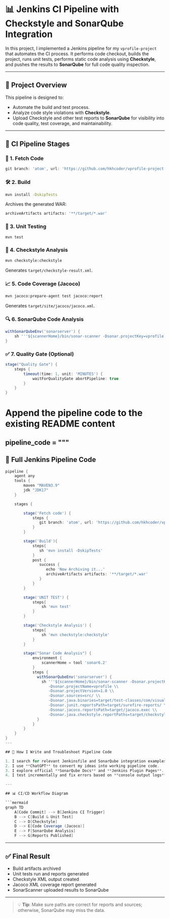 
# 📊 Jenkins CI Pipeline with Checkstyle and SonarQube Integration

In this project, I implemented a Jenkins pipeline for my `vprofile-project` that automates the CI process. It performs code checkout, builds the project, runs unit tests, performs static code analysis using **Checkstyle**, and pushes the results to **SonarQube** for full code quality inspection.

---

## 🚀 Project Overview

This pipeline is designed to:

- Automate the build and test process.
- Analyze code style violations with **Checkstyle**.
- Upload Checkstyle and other test reports to **SonarQube** for visibility into code quality, test coverage, and maintainability.

---

## 🔄 CI Pipeline Stages

### 🧬 1. Fetch Code
```groovy
git branch: 'atom', url: 'https://github.com/hkhcoder/vprofile-project.git'
```

### 🛠️ 2. Build
```bash
mvn install -DskipTests
```
Archives the generated WAR:
```groovy
archiveArtifacts artifacts: '**/target/*.war'
```

### 🧪 3. Unit Testing
```bash
mvn test
```

### 🧹 4. Checkstyle Analysis
```bash
mvn checkstyle:checkstyle
```
Generates `target/checkstyle-result.xml`.

### 📈 5. Code Coverage (Jacoco)
```bash
mvn jacoco:prepare-agent test jacoco:report
```
Generates `target/site/jacoco/jacoco.xml`.

### 🔍 6. SonarQube Code Analysis
```groovy
withSonarQubeEnv('sonarserver') {
    sh '''${scannerHome}/bin/sonar-scanner -Dsonar.projectKey=vprofile        -Dsonar.projectName=vprofile        -Dsonar.projectVersion=1.0        -Dsonar.sources=src/        -Dsonar.java.binaries=target/test-classes/com/visualpathit/account/controllerTest/        -Dsonar.junit.reportsPath=target/surefire-reports/        -Dsonar.coverage.jacoco.xmlReportPaths=target/site/jacoco/jacoco.xml        -Dsonar.java.checkstyle.reportPaths=target/checkstyle-result.xml'''
}
```

### ✅ 7. Quality Gate (Optional)
```groovy
stage("Quality Gate") {
    steps {
        timeout(time: 1, unit: 'MINUTES') {
            waitForQualityGate abortPipeline: true
        }
    }
}
```
# Append the pipeline code to the existing README content
pipeline_code = """
---

## 🧾 Full Jenkins Pipeline Code

```groovy
pipeline {
	agent any
	tools {
	    maven "MAVEN3.9"
	    jdk "JDK17"
	}

	stages {

	    stage('Fetch code') {
            steps {
               git branch: 'atom', url: 'https://github.com/hkhcoder/vprofile-project.git'
            }
	    }

	    stage('Build'){
	        steps{
	           sh 'mvn install -DskipTests'
	        }
	        post {
	           success {
	              echo 'Now Archiving it...'
	              archiveArtifacts artifacts: '**/target/*.war'
	           }
	        }
	    }

	    stage('UNIT TEST') {
            steps{
                sh 'mvn test'
            }
        }

        stage('Checkstyle Analysis') {
            steps{
                sh 'mvn checkstyle:checkstyle'
            }
        }

        stage("Sonar Code Analysis") {
        	environment {
                scannerHome = tool 'sonar6.2'
            }
            steps {
              withSonarQubeEnv('sonarserver') {
                sh '''${scannerHome}/bin/sonar-scanner -Dsonar.projectKey=vprofile \\
                   -Dsonar.projectName=vprofile \\
                   -Dsonar.projectVersion=1.0 \\
                   -Dsonar.sources=src/ \\
                   -Dsonar.java.binaries=target/test-classes/com/visualpathit/account/controllerTest/ \\
                   -Dsonar.junit.reportsPath=target/surefire-reports/ \\
                   -Dsonar.jacoco.reportsPath=target/jacoco.exec \\
                   -Dsonar.java.checkstyle.reportPaths=target/checkstyle-result.xml'''
              }
            }
        }
	}
}
---

## 🤖 How I Write and Troubleshoot Pipeline Code

1. I search for relevant Jenkinsfile and SonarQube integration examples on **Google**.
2. I use **ChatGPT** to convert my ideas into working pipeline code.
3. I explore official **SonarQube Docs** and **Jenkins Plugin Pages**.
4. I test incrementally and fix errors based on **console output logs**.

---

## 📊 CI/CD Workflow Diagram

```mermaid
graph TD
    A[Code Commit] --> B[Jenkins CI Trigger]
    B --> C[Build & Unit Test]
    C --> D[Checkstyle]
    D --> E[Code Coverage (Jacoco)]
    E --> F[SonarQube Analysis]
    F --> G[Reports Published]
```

---

## ✅ Final Result

- Build artifacts archived
- Unit tests run and reports generated
- Checkstyle XML output created
- Jacoco XML coverage report generated
- SonarScanner uploaded results to SonarQube

---

> 💡 **Tip**: Make sure paths are correct for reports and sources; otherwise, SonarQube may miss the data.

